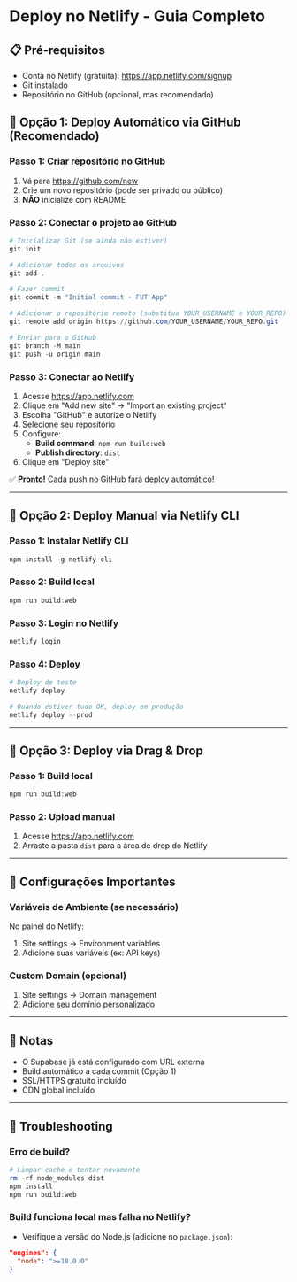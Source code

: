 # Deploy no Netlify - Guia Completo

## 📋 Pré-requisitos
- Conta no Netlify (gratuita): https://app.netlify.com/signup
- Git instalado
- Repositório no GitHub (opcional, mas recomendado)

## 🚀 Opção 1: Deploy Automático via GitHub (Recomendado)

### Passo 1: Criar repositório no GitHub
1. Vá para https://github.com/new
2. Crie um novo repositório (pode ser privado ou público)
3. **NÃO** inicialize com README

### Passo 2: Conectar o projeto ao GitHub
```powershell
# Inicializar Git (se ainda não estiver)
git init

# Adicionar todos os arquivos
git add .

# Fazer commit
git commit -m "Initial commit - FUT App"

# Adicionar o repositório remoto (substitua YOUR_USERNAME e YOUR_REPO)
git remote add origin https://github.com/YOUR_USERNAME/YOUR_REPO.git

# Enviar para o GitHub
git branch -M main
git push -u origin main
```

### Passo 3: Conectar ao Netlify
1. Acesse https://app.netlify.com
2. Clique em "Add new site" → "Import an existing project"
3. Escolha "GitHub" e autorize o Netlify
4. Selecione seu repositório
5. Configure:
   - **Build command**: `npm run build:web`
   - **Publish directory**: `dist`
6. Clique em "Deploy site"

✅ **Pronto!** Cada push no GitHub fará deploy automático!

---

## 🚀 Opção 2: Deploy Manual via Netlify CLI

### Passo 1: Instalar Netlify CLI
```powershell
npm install -g netlify-cli
```

### Passo 2: Build local
```powershell
npm run build:web
```

### Passo 3: Login no Netlify
```powershell
netlify login
```

### Passo 4: Deploy
```powershell
# Deploy de teste
netlify deploy

# Quando estiver tudo OK, deploy em produção
netlify deploy --prod
```

---

## 🚀 Opção 3: Deploy via Drag & Drop

### Passo 1: Build local
```powershell
npm run build:web
```

### Passo 2: Upload manual
1. Acesse https://app.netlify.com
2. Arraste a pasta `dist` para a área de drop do Netlify

---

## 🔧 Configurações Importantes

### Variáveis de Ambiente (se necessário)
No painel do Netlify:
1. Site settings → Environment variables
2. Adicione suas variáveis (ex: API keys)

### Custom Domain (opcional)
1. Site settings → Domain management
2. Adicione seu domínio personalizado

---

## 📝 Notas
- O Supabase já está configurado com URL externa
- Build automático a cada commit (Opção 1)
- SSL/HTTPS gratuito incluído
- CDN global incluído

---

## 🐛 Troubleshooting

### Erro de build?
```powershell
# Limpar cache e tentar novamente
rm -rf node_modules dist
npm install
npm run build:web
```

### Build funciona local mas falha no Netlify?
- Verifique a versão do Node.js (adicione no `package.json`):
```json
"engines": {
  "node": ">=18.0.0"
}
```
